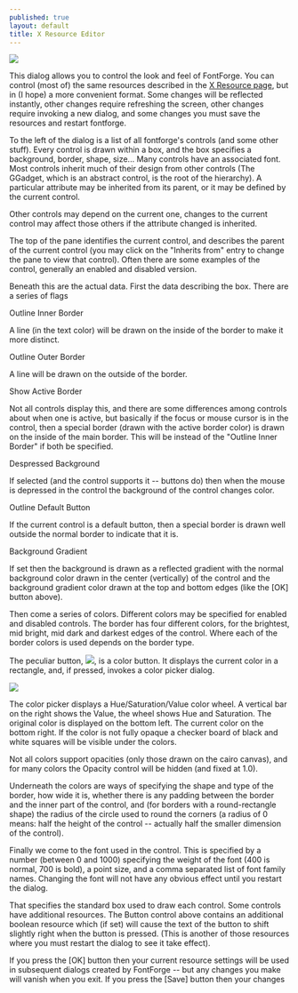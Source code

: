 ```yaml
---
published: true
layout: default
title: X Resource Editor
---
```



![](/assets/img/old/resedit.png)

This dialog allows you to control the look and feel of FontForge. You
can control (most of) the same resources described in the [X Resource
page](../../customizing/xres/), but in (I hope) a more convenient format. Some changes
will be reflected instantly, other changes require refreshing the
screen, other changes require invoking a new dialog, and some changes
you must save the resources and restart fontforge.

To the left of the dialog is a list of all fontforge's controls (and
some other stuff). Every control is drawn within a box, and the box
specifies a background, border, shape, size... Many controls have an
associated font. Most controls inherit much of their design from other
controls (The GGadget, which is an abstract control, is the root of the
hierarchy). A particular attribute may be inherited from its parent, or
it may be defined by the current control.

Other controls may depend on the current one, changes to the current
control may affect those others if the attribute changed is inherited.

The top of the pane identifies the current control, and describes the
parent of the current control (you may click on the "Inherits from"
entry to change the pane to view that control). Often there are some
examples of the control, generally an enabled and disabled version.

Beneath this are the actual data. First the data describing the box.
There are a series of flags

Outline Inner Border

A line (in the text color) will be drawn on the inside of the border to
make it more distinct.

Outline Outer Border

A line will be drawn on the outside of the border.

Show Active Border

Not all controls display this, and there are some differences among
controls about when one is active, but basically if the focus or mouse
cursor is in the control, then a special border (drawn with the active
border color) is drawn on the inside of the main border. This will be
instead of the "Outline Inner Border" if both be specified.

Despressed Background

If selected (and the control supports it -- buttons do) then when the
mouse is depressed in the control the background of the control changes
color.

Outline Default Button

If the current control is a default button, then a special border is
drawn well outside the normal border to indicate that it is.

Background Gradient

If set then the background is drawn as a reflected gradient with the
normal background color drawn in the center (vertically) of the control
and the background gradient color drawn at the top and bottom edges
(like the [OK] button above).

Then come a series of colors. Different colors may be specified for
enabled and disabled controls. The border has four different colors, for
the brightest, mid bright, mid dark and darkest edges of the control.
Where each of the border colors is used depends on the border type.

The peculiar button, ![](/assets/img/old/colorbutton.png), is a color button. It
displays the current color in a rectangle, and, if pressed, invokes a
color picker dialog.

![](/assets/img/old/colorpicker.jpeg)

The color picker displays a Hue/Saturation/Value color wheel. A vertical
bar on the right shows the Value, the wheel shows Hue and Saturation.
The original color is displayed on the bottom left. The current color on
the bottom right. If the color is not fully opaque a checker board of
black and white squares will be visible under the colors.

Not all colors support opacities (only those drawn on the cairo canvas),
and for many colors the Opacity control will be hidden (and fixed at
1.0).

Underneath the colors are ways of specifying the shape and type of the
border, how wide it is, whether there is any padding between the border
and the inner part of the control, and (for borders with a
round-rectangle shape) the radius of the circle used to round the
corners (a radius of 0 means: half the height of the control -- actually
half the smaller dimension of the control).

Finally we come to the font used in the control. This is specified by a
number (between 0 and 1000) specifying the weight of the font (400 is
normal, 700 is bold), a point size, and a comma separated list of font
family names. Changing the font will not have any obvious effect until
you restart the dialog.

That specifies the standard box used to draw each control. Some controls
have additional resources. The Button control above contains an
additional boolean resource which (if set) will cause the text of the
button to shift slightly right when the button is pressed. (This is
another of those resources where you must restart the dialog to see it
take effect).

If you press the [OK] button then your current resource settings will be
used in subsequent dialogs created by FontForge -- but any changes you
make will vanish when you exit. If you press the [Save] button then your
changes
